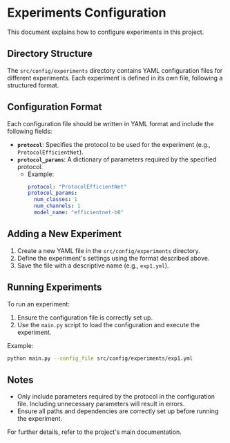 # Experiments Configuration

This document explains how to configure experiments in this project.

## Directory Structure

The `src/config/experiments` directory contains YAML configuration files for different experiments. Each experiment is defined in its own file, following a structured format.

## Configuration Format

Each configuration file should be written in YAML format and include the following fields:

- **`protocol`**: Specifies the protocol to be used for the experiment (e.g., `ProtocolEfficientNet`).
- **`protocol_params`**: A dictionary of parameters required by the specified protocol.
    - Example:
        ```yaml
        protocol: "ProtocolEfficientNet"
        protocol_params:
          num_classes: 1
          num_channels: 1
          model_name: "efficientnet-b0"
        ```

## Adding a New Experiment

1. Create a new YAML file in the `src/config/experiments` directory.
2. Define the experiment's settings using the format described above.
3. Save the file with a descriptive name (e.g., `exp1.yml`).

## Running Experiments

To run an experiment:
1. Ensure the configuration file is correctly set up.
2. Use the `main.py` script to load the configuration and execute the experiment.

Example:
```bash
python main.py --config_file src/config/experiments/exp1.yml
```

## Notes

- Only include parameters required by the protocol in the configuration file. Including unnecessary parameters will result in errors.
- Ensure all paths and dependencies are correctly set up before running the experiment.

For further details, refer to the project's main documentation.
